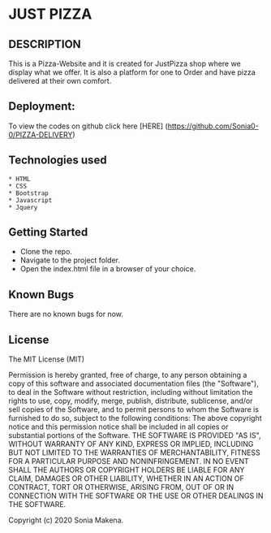 # JUST  PIZZA

## DESCRIPTION
This is a Pizza-Website and it is created for JustPizza shop where we display what we offer. It is  also a platform for one to Order and have pizza delivered at their own comfort.

## Deployment:
To view the codes on github click here [HERE] (https://github.com/Sonia0-0/PIZZA-DELIVERY)

## Technologies used
    * HTML
    * CSS
    * Bootstrap
    * Javascript
    * Jquery
## Getting Started
* Clone the repo.
* Navigate to the project folder.
* Open the index.html file in a browser of your choice.

## Known Bugs
There are no known bugs for now.

## License
The MIT License (MIT)

Permission is hereby granted, free of charge, to any person obtaining a copy of this software and associated documentation files (the "Software"), to deal in the Software without restriction, including without limitation the rights to use, copy, modify, merge, publish, distribute, sublicense, and/or sell copies of the Software, and to permit persons to whom the Software is furnished to do so, subject to the following conditions: The above copyright notice and this permission notice shall be included in all copies or substantial portions of the Software. THE SOFTWARE IS PROVIDED "AS IS", WITHOUT WARRANTY OF ANY KIND, EXPRESS OR IMPLIED, INCLUDING BUT NOT LIMITED TO THE WARRANTIES OF MERCHANTABILITY, FITNESS FOR A PARTICULAR PURPOSE AND NONINFRINGEMENT. IN NO EVENT SHALL THE AUTHORS OR COPYRIGHT HOLDERS BE LIABLE FOR ANY CLAIM, DAMAGES OR OTHER LIABILITY, WHETHER IN AN ACTION OF CONTRACT, TORT OR OTHERWISE, ARISING FROM, OUT OF OR IN CONNECTION WITH THE SOFTWARE OR THE USE OR OTHER DEALINGS IN THE SOFTWARE. 

Copyright (c) 2020 Sonia Makena.






